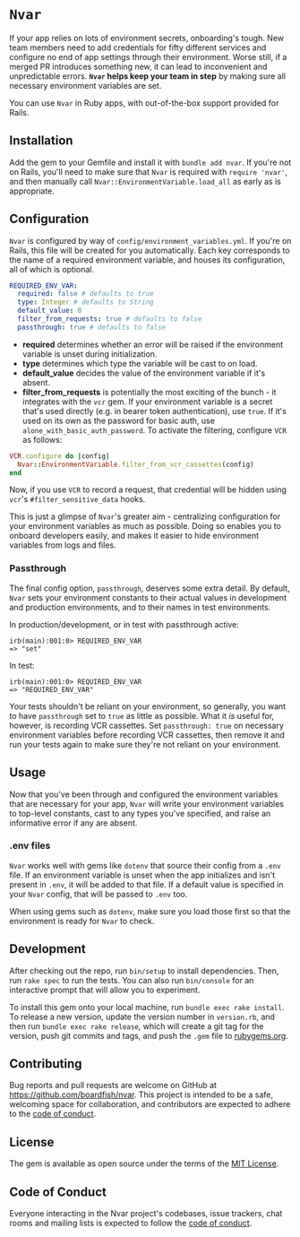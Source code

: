 # `Nvar`

If your app relies on lots of environment secrets, onboarding's tough. New team members need to add credentials for fifty different services and configure no end of app settings through their environment. Worse still, if a merged PR introduces something new, it can lead to inconvenient and unpredictable errors. **`Nvar` helps keep your team in step** by making sure all necessary environment variables are set.

You can use `Nvar` in Ruby apps, with out-of-the-box support provided for Rails.
## Installation

Add the gem to your Gemfile and install it with `bundle add nvar`. If you're not on Rails, you'll need to make sure that `Nvar` is required with `require 'nvar'`, and then manually call `Nvar::EnvironmentVariable.load_all` as early as is appropriate.
## Configuration

`Nvar` is configured by way of `config/environment_variables.yml`. If you're on Rails, this file will be created for you automatically. Each key corresponds to the name of a required environment variable, and houses its configuration, all of which is optional.

```yml
REQUIRED_ENV_VAR:
  required: false # defaults to true
  type: Integer # defaults to String
  default_value: 8
  filter_from_requests: true # defaults to false
  passthrough: true # defaults to false
```

- **required** determines whether an error will be raised if the environment variable is unset during initialization.
- **type** determines which type the variable will be cast to on load.
- **default_value** decides the value of the environment variable if it's absent.
- **filter_from_requests** is potentially the most exciting of the bunch - it integrates with the `vcr` gem. If your environment variable is a secret that's used directly (e.g. in bearer token authentication), use `true`. If it's used on its own as the password for basic auth, use `alone_with_basic_auth_password`. To activate the filtering, configure `VCR` as follows:

```ruby
VCR.configure do |config|
  Nvar::EnvironmentVariable.filter_from_vcr_cassettes(config)
end
```

Now, if you use `VCR` to record a request, that credential will be hidden using `vcr`'s `#filter_sensitive_data` hooks.

This is just a glimpse of `Nvar`'s greater aim - centralizing configuration for your environment variables as much as possible. Doing so enables you to onboard developers easily, and makes it easier to hide environment variables from logs and files.

### Passthrough

The final config option, `passthrough`, deserves some extra detail. By default, `Nvar` sets your environment constants to their actual values in development and production environments, and to their names in test environments.

In production/development, or in test with passthrough active:

```
irb(main):001:0> REQUIRED_ENV_VAR
=> "set"
```

In test:

```
irb(main):001:0> REQUIRED_ENV_VAR
=> "REQUIRED_ENV_VAR"
```

Your tests shouldn't be reliant on your environment, so generally, you want to have `passthrough` set to `true` as little as possible. What it *is* useful for, however, is recording VCR cassettes. Set `passthrough: true` on necessary environment variables before recording VCR cassettes, then remove it and run your tests again to make sure they're not reliant on your environment.


## Usage

Now that you've been through and configured the environment variables that are necessary for your app, `Nvar` will write your environment variables to top-level constants, cast to any types you've specified, and raise an informative error if any are absent.
### .env files

`Nvar` works well with gems like `dotenv` that source their config from a `.env` file. If an environment variable is unset when the app initializes and isn't present in `.env`, it will be added to that file. If a default value is specified in your `Nvar` config, that will be passed to `.env` too.

When using gems such as `dotenv`, make sure you load those first so that the environment is ready for `Nvar` to check.

## Development

After checking out the repo, run `bin/setup` to install dependencies. Then, run `rake spec` to run the tests. You can also run `bin/console` for an interactive prompt that will allow you to experiment.

To install this gem onto your local machine, run `bundle exec rake install`. To release a new version, update the version number in `version.rb`, and then run `bundle exec rake release`, which will create a git tag for the version, push git commits and tags, and push the `.gem` file to [rubygems.org](https://rubygems.org).

## Contributing

Bug reports and pull requests are welcome on GitHub at https://github.com/boardfish/nvar. This project is intended to be a safe, welcoming space for collaboration, and contributors are expected to adhere to the [code of conduct](https://github.com/boardfish/nvar/blob/master/CODE_OF_CONDUCT.md).


## License

The gem is available as open source under the terms of the [MIT License](https://opensource.org/licenses/MIT).

## Code of Conduct

Everyone interacting in the Nvar project's codebases, issue trackers, chat rooms and mailing lists is expected to follow the [code of conduct](https://github.com/boardfish/nvar/blob/master/CODE_OF_CONDUCT.md).
